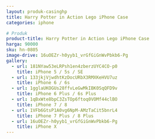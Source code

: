 ```yaml
---
layout: produk-casinghp
title: Harry Potter in Action Lego iPhone Case
categories: iphone

# Produk
product-title: Harry Potter in Action Lego iPhone Case
harga: 90000
sku: hn-0805
image-drive: 16uOEZr-h0yyb1_vrGfGiGnWvPbkb6-Pg
gallery:
  - url: 181NYaw53eLRPsh1en4zberzUYC4CO-p0
    title: iPhone 5 / 5s / SE
  - url: 133jkjVjwdhtKzDocURbX3RMXKeHVU7uz
    title: iPhone 6 / 6s
  - url: 1gglaUKOGUs28ffvLeGwMkIBK0SqQFD9v
    title: iPhone 6 Plus / 6s Plus
  - url: 1qBxWte8bpC3ZsTOp6ftoq0VOMf44clBO
    title: iPhone 7 / 8
  - url: 1VFb6GtsP1A0vg6NpM-AMzTaCit5bnrL4
    title: iPhone 7 Plus / 8 Plus
  - url: 16uOEZr-h0yyb1_vrGfGiGnWvPbkb6-Pg
    title: iPhone X
---
```

